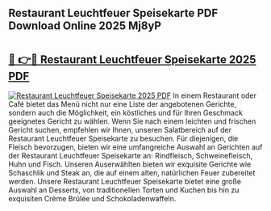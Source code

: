 ## Restaurant Leuchtfeuer Speisekarte PDF Download Online 2025 Mj8yP

# <h2><a href="http://gcdu7mr.nevu.top/?p=Restaurant+Leuchtfeuer+Speisekarte">🔗 👉🔴 Restaurant Leuchtfeuer Speisekarte 2025 PDF</a></h2>

[![Restaurant Leuchtfeuer Speisekarte 2025 PDF](https://i.imgur.com/dBaPXMq.png)](http://gcdu7mr.nevu.top/?p=Restaurant+Leuchtfeuer+Speisekarte)
In einem Restaurant oder Café bietet das Menü nicht nur eine Liste der angebotenen Gerichte, sondern auch die Möglichkeit, ein köstliches und für Ihren Geschmack geeignetes Gericht zu wählen. Wenn Sie nach einem leichten und frischen Gericht suchen, empfehlen wir Ihnen, unseren Salatbereich auf der Restaurant Leuchtfeuer Speisekarte zu besuchen. Für diejenigen, die Fleisch bevorzugen, bieten wir eine umfangreiche Auswahl an Gerichten auf der Restaurant Leuchtfeuer Speisekarte an: Rindfleisch, Schweinefleisch, Huhn und Fisch. Unseren Auserwählten bieten wir exquisite Gerichte wie Schaschlik und Steak an, die auf einem alten, natürlichen Feuer zubereitet werden. Unsere Restaurant Leuchtfeuer Speisekarte bietet eine große Auswahl an Desserts, von traditionellen Torten und Kuchen bis hin zu exquisiten Crème Brûlée und Schokoladenwaffeln.
